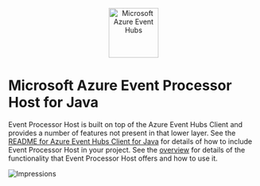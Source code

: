 <p align="center">
  <img src="event-hubs.png" alt="Microsoft Azure Event Hubs" width="100"/>
</p>

# Microsoft Azure Event Processor Host for Java

Event Processor Host is built on top of the Azure Event Hubs Client and provides a number of features
not present in that lower layer. See the [README for Azure Event Hubs Client for Java](../microsoft-azure-eventhubs/README.md) for details of how to
include Event Processor Host in your project. See the [overview](Overview.md) for details of the functionality
that Event Processor Host offers and how to use it.


![Impressions](https://azure-sdk-impressions.azurewebsites.net/api/impressions/azure-sdk-for-java%2Fsdk%2Feventhubs%2Fmicrosoft-azure-eventhubs-eph%2FReadme.png)
